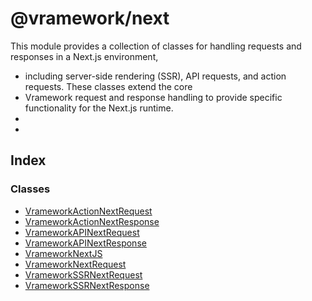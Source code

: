 # @vramework/next

This module provides a collection of classes for handling requests and responses in a Next.js environment,
 * including server-side rendering (SSR), API requests, and action requests. These classes extend the core
 * Vramework request and response handling to provide specific functionality for the Next.js runtime.
 * 
 *

## Index

### Classes

- [VrameworkActionNextRequest](classes/VrameworkActionNextRequest.md)
- [VrameworkActionNextResponse](classes/VrameworkActionNextResponse.md)
- [VrameworkAPINextRequest](classes/VrameworkAPINextRequest.md)
- [VrameworkAPINextResponse](classes/VrameworkAPINextResponse.md)
- [VrameworkNextJS](classes/VrameworkNextJS.md)
- [VrameworkNextRequest](classes/VrameworkNextRequest.md)
- [VrameworkSSRNextRequest](classes/VrameworkSSRNextRequest.md)
- [VrameworkSSRNextResponse](classes/VrameworkSSRNextResponse.md)
